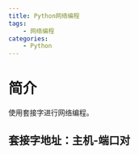 ```yaml
---
title: Python网络编程
tags:
	- 网络编程
categories:
	- Python
---
```


# 简介

使用套接字进行网络编程。

## 套接字地址：主机-端口对




